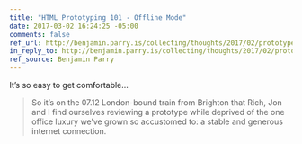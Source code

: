 ```yaml
---
title: "HTML Prototyping 101 - Offline Mode"
date: 2017-03-02 16:24:25 -05:00
comments: false
ref_url: http://benjamin.parry.is/collecting/thoughts/2017/02/prototype-101-offline-mode/
in_reply_to: http://benjamin.parry.is/collecting/thoughts/2017/02/prototype-101-offline-mode/
ref_source: Benjamin Parry
---
```


It’s so easy to get comfortable…

> So it’s on the 07.12 London-bound train from Brighton that Rich, Jon and I find ourselves reviewing a prototype while deprived of the one office luxury we’ve grown so accustomed to: a stable and generous internet connection.